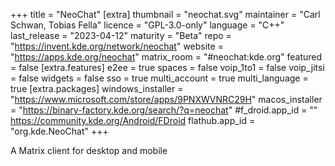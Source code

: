 +++
title = "NeoChat"
[extra]
thumbnail = "neochat.svg"
maintainer = "Carl Schwan, Tobias Fella"
licence = "GPL-3.0-only"
language = "C++"
last_release = "2023-04-12"
maturity = "Beta"
repo = "https://invent.kde.org/network/neochat"
website = "https://apps.kde.org/neochat"
matrix_room = "#neochat:kde.org"
featured = false
[extra.features]
e2ee = true
spaces = false
voip_1to1 = false
voip_jitsi = false
widgets = false
sso = true
multi_account = true
multi_language = true
[extra.packages]
windows_installer = "https://www.microsoft.com/store/apps/9PNXWVNRC29H"
macos_installer = "https://binary-factory.kde.org/search/?q=neochat"
#f_droid.app_id = "" https://community.kde.org/Android/FDroid
flathub.app_id = "org.kde.NeoChat"
+++

A Matrix client for desktop and mobile
